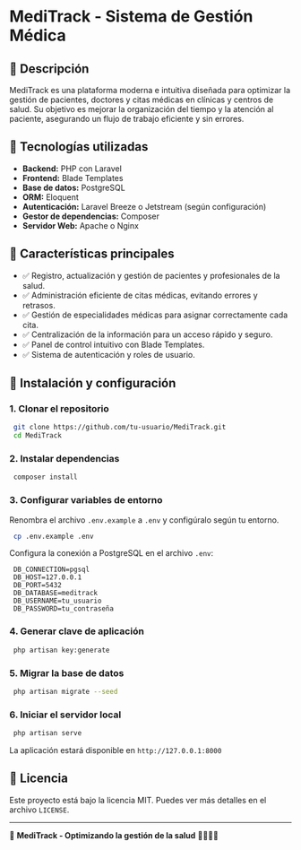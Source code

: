 # MediTrack - Sistema de Gestión Médica

## 🏥 Descripción
MediTrack es una plataforma moderna e intuitiva diseñada para optimizar la gestión de pacientes, doctores y citas médicas en clínicas y centros de salud. Su objetivo es mejorar la organización del tiempo y la atención al paciente, asegurando un flujo de trabajo eficiente y sin errores.

## 🔧 Tecnologías utilizadas
- **Backend:** PHP con Laravel
- **Frontend:** Blade Templates
- **Base de datos:** PostgreSQL
- **ORM:** Eloquent
- **Autenticación:** Laravel Breeze o Jetstream (según configuración)
- **Gestor de dependencias:** Composer
- **Servidor Web:** Apache o Nginx

## 📄 Características principales
- ✅ Registro, actualización y gestión de pacientes y profesionales de la salud.
- ✅ Administración eficiente de citas médicas, evitando errores y retrasos.
- ✅ Gestión de especialidades médicas para asignar correctamente cada cita.
- ✅ Centralización de la información para un acceso rápido y seguro.
- ✅ Panel de control intuitivo con Blade Templates.
- ✅ Sistema de autenticación y roles de usuario.

## 🚀 Instalación y configuración
### 1. Clonar el repositorio
```bash
 git clone https://github.com/tu-usuario/MediTrack.git
 cd MediTrack
```
### 2. Instalar dependencias
```bash
 composer install
```
### 3. Configurar variables de entorno
Renombra el archivo `.env.example` a `.env` y configúralo según tu entorno.
```bash
 cp .env.example .env
```
Configura la conexión a PostgreSQL en el archivo `.env`:
```env
 DB_CONNECTION=pgsql
 DB_HOST=127.0.0.1
 DB_PORT=5432
 DB_DATABASE=meditrack
 DB_USERNAME=tu_usuario
 DB_PASSWORD=tu_contraseña
```
### 4. Generar clave de aplicación
```bash
 php artisan key:generate
```
### 5. Migrar la base de datos
```bash
 php artisan migrate --seed
```
### 6. Iniciar el servidor local
```bash
 php artisan serve
```
La aplicación estará disponible en `http://127.0.0.1:8000`


## 🌟 Licencia
Este proyecto está bajo la licencia MIT. Puedes ver más detalles en el archivo `LICENSE`.

---
🚀 **MediTrack - Optimizando la gestión de la salud** 👩‍⚕️👨‍⚕️

